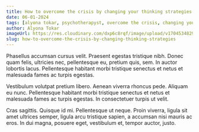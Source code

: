 ```yaml
---
title: How to overcome the crisis by changing your thinking strategies.
date: 06-01-2024
tags: [alyona tokar, psychotherapyst, overcome the crisis, changing your thinking strategies]
author: Alyona Tokar
imageUrl: https://res.cloudinary.com/dxp6c8rqf/image/upload/v1704534829/article-4_qqi7z4.png
slug: how-to-overcome-the-crisis-by-changing-thinking-strategies
---
```


Phasellus accumsan cursus velit. Praesent egestas tristique nibh. Donec quam felis, ultricies nec, pellentesque eu, pretium quis, sem. In auctor lobortis lacus. Pellentesque habitant morbi tristique senectus et netus et malesuada fames ac turpis egestas.

Vestibulum volutpat pretium libero. Aenean viverra rhoncus pede. Aliquam eu nunc. Pellentesque habitant morbi tristique senectus et netus et malesuada fames ac turpis egestas. In consectetuer turpis ut velit.

Cras sagittis. Quisque id mi. Pellentesque ut neque. Proin viverra, ligula sit amet ultrices semper, ligula arcu tristique sapien, a accumsan nisi mauris ac eros. In dui magna, posuere eget, vestibulum et, tempor auctor, justo.